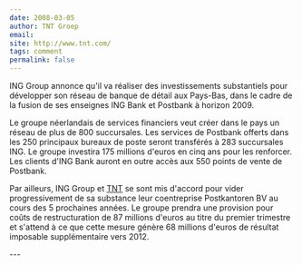 ```yaml
---
date: 2008-03-05
author: TNT Groep
email: 
site: http://www.tnt.com/
tags: comment
permalink: false
---
```


<p>
 ING Group annonce qu'il va réaliser des investissements substantiels pour développer son réseau de banque de détail aux Pays-Bas, dans le cadre de la fusion de ses enseignes ING Bank et Postbank à horizon 2009.
</p><p>
Le groupe néerlandais de services financiers veut créer dans le pays un réseau de plus de 800 succursales. Les services de Postbank offerts dans les 250 principaux bureaux de poste seront transférés à 283 succursales ING. Le groupe investira 175 millions d'euros en cinq ans pour les renforcer. Les clients d'ING Bank auront en outre accès aux 550 points de vente de Postbank.
</p><p>
Par ailleurs, ING Group et <a href="http://blog.re/me-in-amsterdam/index.php/la-poste-prends-les-couleurs-d-halloween">TNT</a> se sont mis d'accord pour vider progressivement de sa substance leur coentreprise Postkantoren BV au cours des 5 prochaines années. Le groupe prendra une provision pour coûts de restructuration de 87 millions d'euros au titre du premier trimestre et s'attend à ce que cette mesure génère 68 millions d'euros de résultat imposable supplémentaire vers 2012.
</p>
---